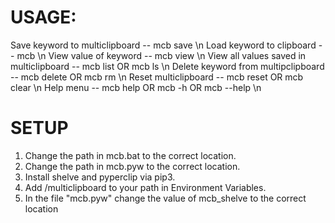 # USAGE:
Save keyword to multiclipboard -- mcb save <keyword> \n
Load keyword to clipboard -- mcb <keyword> \n
View value of keyword -- mcb view <keyword> \n
View all values saved in multiclipboard -- mcb list OR mcb ls \n
Delete keyword from multipclipboard -- mcb delete <keyword> OR mcb rm <keyword> \n
Reset multiclipboard -- mcb reset OR mcb clear \n
Help menu -- mcb help OR mcb -h OR mcb --help \n

# SETUP
1. Change the path in mcb.bat to the correct location.
2. Change the path in mcb.pyw to the correct location.
3. Install shelve and pyperclip via pip3.
4. Add /multiclipboard to your path in Environment Variables.
5. In the file "mcb.pyw" change the value of mcb_shelve to the correct location